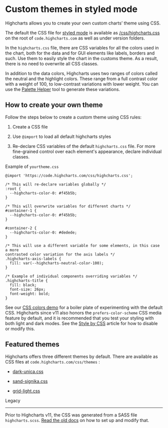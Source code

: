 Custom themes in styled mode
===

Highcharts allows you to create your own custom charts’ theme using CSS.

The default the CSS file for [styled mode](https://www.highcharts.com/docs/chart-design-and-style/style-by-css) is available as [/css/highcharts.css](https://code.highcharts.com/css/highcharts.css) on the root of `code.highcharts.com` as well as under version folders.

In the `highcharts.css` file, there are CSS variables for all the colors used in the chart, both for the data and for GUI elements like labels, borders and such. Use them to easily style the chart in the customs theme. As a result, there is no need to overwrite all CSS classes.

In addition to the data colors, Highcharts uses two ranges of colors called the neutral and the highlight colors. These range from a full contrast color with a weight of 100, to low-contrast variations with lower weight. You can use the [Palette Helper](https://www.highcharts.com/samples/highcharts/css/palette-helper) tool to generate these variations.


How to create your own theme
----------------------------


Follow the steps below to create a custom theme using CSS rules:

1.  Create a CSS file

2.  Use `@import` to load all default highcharts styles

3.  Re-declare CSS variables of the default `highcharts.css` file. For more fine-grained control over each element's appearance, declare individual classes.


Example of `yourtheme.css`


    @import 'https://code.highcharts.com/css/highcharts.css';

    /* This will re-declare variables globally */
    :root {
      --highcharts-color-0: #f45b5b;
    }

    /* This will overwrite variables for different charts */
    #container-1 {
      --highcharts-color-0: #f45b5b;
    }

    #container-2 {
      --highcharts-color-0: #dedede;
    }

    /* This will use a different variable for some elements, in this case a more
    contrasted color variation for the axis labels */
    .highcharts-axis-labels {
      fill: var(--highcharts-neutral-color-100);
    }

    /* Example of individual components overriding variables */
    .highcharts-title {
      fill: black;
      font-size: 26px;
      font-weight: bold;
    }

See our [CSS colors demo](https://www.highcharts.com/samples/highcharts/css/colors) for a boiler plate of experimenting with the default CSS. Highcharts since v11 also honors the `prefers-color-scheme` CSS media feature by default, and it is recommended that you test your styling with both light and dark modes. See the [Style by CSS](https://www.highcharts.com/docs/chart-design-and-style/style-by-css) article for how to disable or modify this.


Featured themes
---------------

Highcharts offers three different themes by default. There are available as CSS files at `code.highcharts.com/css/themes` :

*   [dark-unica.css](https://code.highcharts.com/css/themes/dark-unica.css)

*   [sand-signika.css](https://code.highcharts.com/css/themes/sand-signika.css)

*   [grid-light.css](https://code.highcharts.com/css/themes/grid-light.css)


Legacy
______
Prior to Highcharts v11, the CSS was generated from a SASS file
`highcharts.scss`. [Read the old docs](https://github.com/highcharts/highcharts/blob/v10.3.3/docs/chart-design-and-style/custom-themes-in-styled-mode.md) on how to set up and modify that.

